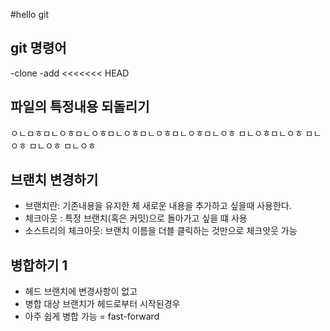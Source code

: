#hello git

## git 명령어

-clone
-add
<<<<<<< HEAD


## 파일의 특정내용 되돌리기 
ㅇㄴㅁㅎㅁㄴㅇㅎㅁㄴㅇㅎㅁㄴㅇㅎㅁㄴㅇㅎㅁㄴㅇㅎㅁㄴㅇㅎ
ㅁㄴㅇㅎㅁㄴㅇㅎ
ㅁㄴㅇㅎ
ㅁㄴㅇㅎ
ㅁㄴㅇㅎ


## 브랜치 변경하기

- 브랜치란: 기존내용을 유지한 체 새로운 내용을 추가하고 싶을때 사용한다.
- 체크아웃 : 특정 브랜치(혹은 커밋)으로 돌아가고 싶을 떄 사용
- 소스트리의 체크아웃: 브랜치 이름을 더블 클릭하는 것만으로 체크앗웃 가능 

## 병합하기 1 

- 헤드 브랜치에 변경사항이 없고
- 병합 대상 브랜치가 헤드로부터 시작된경우
- 아주 쉽게 병합 가능 = fast-forward